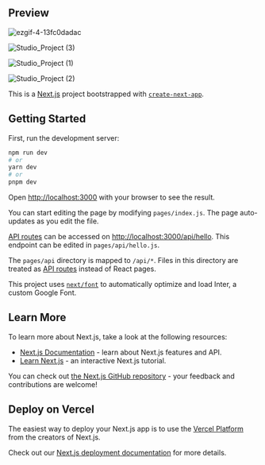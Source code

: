 ## Preview

![ezgif-4-13fc0dadac](https://user-images.githubusercontent.com/3766249/227656656-0bb0ef43-4481-4ea3-a027-49d34916f4db.gif)


![Studio_Project (3)](https://user-images.githubusercontent.com/3766249/227655877-6dc5e90d-cfd6-4a2e-94d2-1794b1c6be4f.gif)


![Studio_Project (1)](https://user-images.githubusercontent.com/3766249/227656051-c43f1aa0-12d2-4a2c-9c2f-a34d2b4175bf.gif)


![Studio_Project (2)](https://user-images.githubusercontent.com/3766249/227656077-d4fa66b8-4254-4b2e-8585-41a4173df8bf.gif)



This is a [Next.js](https://nextjs.org/) project bootstrapped with [`create-next-app`](https://github.com/vercel/next.js/tree/canary/packages/create-next-app).

## Getting Started

First, run the development server:

```bash
npm run dev
# or
yarn dev
# or
pnpm dev
```

Open [http://localhost:3000](http://localhost:3000) with your browser to see the result.

You can start editing the page by modifying `pages/index.js`. The page auto-updates as you edit the file.

[API routes](https://nextjs.org/docs/api-routes/introduction) can be accessed on [http://localhost:3000/api/hello](http://localhost:3000/api/hello). This endpoint can be edited in `pages/api/hello.js`.

The `pages/api` directory is mapped to `/api/*`. Files in this directory are treated as [API routes](https://nextjs.org/docs/api-routes/introduction) instead of React pages.

This project uses [`next/font`](https://nextjs.org/docs/basic-features/font-optimization) to automatically optimize and load Inter, a custom Google Font.

## Learn More

To learn more about Next.js, take a look at the following resources:

- [Next.js Documentation](https://nextjs.org/docs) - learn about Next.js features and API.
- [Learn Next.js](https://nextjs.org/learn) - an interactive Next.js tutorial.

You can check out [the Next.js GitHub repository](https://github.com/vercel/next.js/) - your feedback and contributions are welcome!

## Deploy on Vercel

The easiest way to deploy your Next.js app is to use the [Vercel Platform](https://vercel.com/new?utm_medium=default-template&filter=next.js&utm_source=create-next-app&utm_campaign=create-next-app-readme) from the creators of Next.js.

Check out our [Next.js deployment documentation](https://nextjs.org/docs/deployment) for more details.
